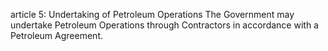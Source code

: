 article 5: Undertaking of Petroleum Operations 
The Government may undertake Petroleum Operations through Contractors in accordance with a Petroleum Agreement.
<ul>
</ul>
